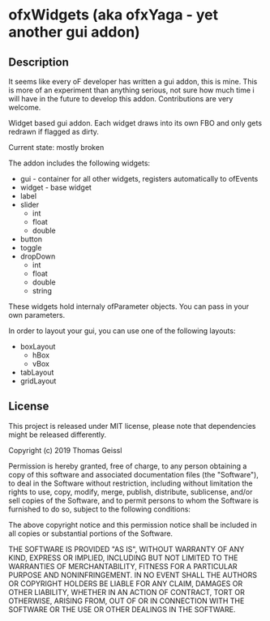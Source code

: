# ofxWidgets (aka ofxYaga - yet another gui addon)
## Description
It seems like every oF developer has written a gui addon, this is mine. This is more of an experiment than anything serious, not sure how much time i will have in the future to develop this addon. 
Contributions are very welcome.

Widget based gui addon. Each widget draws into its own FBO and only gets redrawn if flagged as dirty.

Current state: mostly broken

The addon includes the following widgets:
* gui - container for all other widgets, registers automatically to ofEvents
* widget - base widget
* label
* slider
    * int
    * float
    * double
* button
* toggle
* dropDown
    * int
    * float
    * double
    * string

These widgets hold internaly ofParameter objects. You can pass in your own parameters.

In order to layout your gui, you can use one of the following layouts:
* boxLayout
    * hBox
    * vBox
* tabLayout
* gridLayout

## License
This project is released under MIT license, please note that dependencies might be released differently.

Copyright (c) 2019 Thomas Geissl

Permission is hereby granted, free of charge, to any person obtaining a copy of this software and associated documentation files (the "Software"), to deal in the Software without restriction, including without limitation the rights to use, copy, modify, merge, publish, distribute, sublicense, and/or sell copies of the Software, and to permit persons to whom the Software is furnished to do so, subject to the following conditions:

The above copyright notice and this permission notice shall be included in all copies or substantial portions of the Software.

THE SOFTWARE IS PROVIDED "AS IS", WITHOUT WARRANTY OF ANY KIND, EXPRESS OR IMPLIED, INCLUDING BUT NOT LIMITED TO THE WARRANTIES OF MERCHANTABILITY, FITNESS FOR A PARTICULAR PURPOSE AND NONINFRINGEMENT. IN NO EVENT SHALL THE AUTHORS OR COPYRIGHT HOLDERS BE LIABLE FOR ANY CLAIM, DAMAGES OR OTHER LIABILITY, WHETHER IN AN ACTION OF CONTRACT, TORT OR OTHERWISE, ARISING FROM, OUT OF OR IN CONNECTION WITH THE SOFTWARE OR THE USE OR OTHER DEALINGS IN THE SOFTWARE.